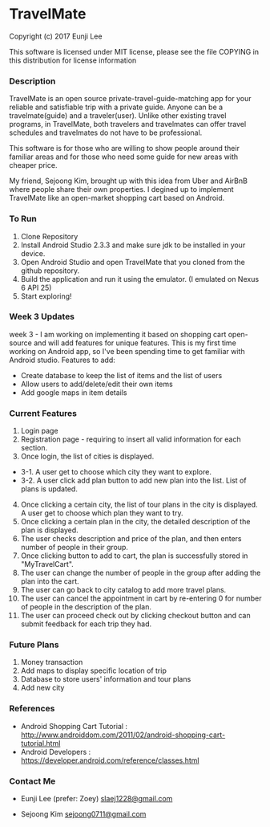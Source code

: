# TravelMate

Copyright (c) 2017 Eunji Lee 

This software is licensed under MIT license, please see the file COPYING in this distribution for license information

### Description 
TravelMate is an open source private-travel-guide-matching app for your reliable and satisfiable trip with a private guide. Anyone can be a travelmate(guide) and a traveler(user). Unlike other existing travel programs, in TravelMate, both travelers and travelmates can offer travel schedules and travelmates do not have to be professional. 

This software is for those who are willing to show people around their familiar areas and for those who need some guide for new areas with cheaper price.  

My friend, Sejoong Kim, brought up with this idea from Uber and AirBnB where people share their own properties. I degined up to implement TravelMate like an open-market shopping cart based on Android. 

### To Run
1. Clone Repository
2. Install Android Studio 2.3.3 and make sure jdk to be installed in your device.
3. Open Android Studio and open TravelMate that you cloned from the github repository.
4. Build the application and run it using the emulator. (I emulated on Nexus 6 API 25)
5. Start exploring!


### Week 3 Updates
week 3 - I am working on implementing it based on shopping cart open-source and will add features for unique features. This is my first time working on Android app, so I've been spending time to get familiar with Android studio.
Features to add:
- Create database to keep the list of items and the list of users
- Allow users to add/delete/edit their own items
- Add google maps in item details


### Current Features
1. Login page 
2. Registration page - requiring to insert all valid information for each section.
3. Once login, the list of cities is displayed. 
- 3-1. A user get to choose which city they want to explore.
- 3-2. A user click add plan button to add new plan into the list. List of plans is updated.
4. Once clicking a certain city, the list of tour plans in the city is displayed. A user get to choose which plan they want to try.
5. Once clicking a certain plan in the city, the detailed description of the plan is displayed.
6. The user checks description and price of the plan, and then enters number of people in their group.
7. Once clicking button to add to cart, the plan is successfully stored in "MyTravelCart".
8. The user can change the number of people in the group after adding the plan into the cart.
9. The user can go back to city catalog to add more travel plans.
10. The user can cancel the appointment in cart by re-entering 0 for number of people in the description of the plan.
11. The user can proceed check out by clicking checkout button and can submit feedback for each trip they had.

### Future Plans
1. Money transaction
2. Add maps to display specific location of trip
3. Database to store users' information and tour plans
4. Add new city 

### References
- Android Shopping Cart Tutorial : http://www.androiddom.com/2011/02/android-shopping-cart-tutorial.html
- Android Developers : https://developer.android.com/reference/classes.html

### Contact Me
- Eunji Lee (prefer: Zoey) slaej1228@gmail.com 

- Sejoong Kim sejoong0711@gmail.com
